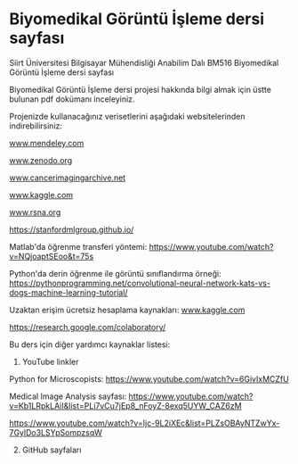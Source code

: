 # Biyomedikal Görüntü İşleme dersi sayfası
Siirt Üniversitesi Bilgisayar Mühendisliği Anabilim Dalı BM516 Biyomedikal Görüntü İşleme dersi sayfası

Biyomedikal Görüntü İşleme dersi projesi hakkında bilgi almak için üstte bulunan pdf dokümanı inceleyiniz.

Projenizde kullanacağınız verisetlerini aşağıdaki websitelerinden indirebilirsiniz:

www.mendeley.com

www.zenodo.org

www.cancerimagingarchive.net

www.kaggle.com

www.rsna.org

https://stanfordmlgroup.github.io/


Matlab'da öğrenme transferi yöntemi: 
https://www.youtube.com/watch?v=NQjoaptSEoo&t=75s

Python'da derin öğrenme ile görüntü sınıflandırma örneği:
https://pythonprogramming.net/convolutional-neural-network-kats-vs-dogs-machine-learning-tutorial/

Uzaktan erişim ücretsiz hesaplama kaynakları:
www.kaggle.com

https://research.google.com/colaboratory/


Bu ders için diğer yardımcı kaynaklar listesi:
1) YouTube linkler

Python for Microscopists: https://www.youtube.com/watch?v=6GivIxMCZfU

Medical Image Analysis sayfası: https://www.youtube.com/watch?v=Kb1LRpkLAiI&list=PLi7vCu7jEp8_nFoyZ-8exq5UYW_CAZ6zM

https://www.youtube.com/watch?v=Ijc-9L2iXEc&list=PLZsOBAyNTZwYx-7GylDo3LSYpSompzsqW

2) GitHub sayfaları


